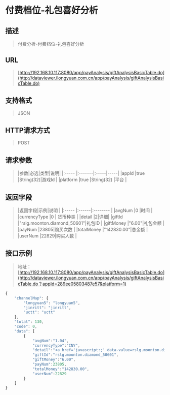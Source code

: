 # 付费档位-礼包喜好分析

## 描述
> 付费分析-付费档位-礼包喜好分析

## URL
> [http://192.168.10.117:8080/app/payAnalysis/giftAnalysisBasicTable.do](http://dataviewer.ilongyuan.com.cn/app/payAnalysis/giftAnalysisBasicTable.do)

## 支持格式
> JSON

## HTTP请求方式
> POST

## 请求参数
> |参数|必选|类型|说明|
|:-----  |:-------|:-----|-----|
|appId    |true    |String(32)|游戏Id |
|platform    |true    |String(32)   |平台 |

## 返回字段
> |返回字段|示例|说明            |
|:-----   |:------|:--------    |
|avgNum |0 |时间  |
|currencyType |0 | 货币种类    |
|detail |2|详细|
|giftId |"rslg.moonton.diamond_50601"|礼包ID |
|giftMoney |"6.00"|礼包金额 |
|payNum |23805|购买次数 |
|totalMoney |"142830.00"|总金额 |
|userNum |22829|购买人数 |

## 接口示例
> 地址：[http://192.168.10.117:8080/app/payAnalysis/giftAnalysisBasicTable.do](http://dataviewer.ilongyuan.com.cn/app/payAnalysis/giftAnalysisBasicTable.do？appId=289ee05803487e57&platform=1)
``` javascript
{
    "channelMap": {
        "longyuan5": "longyuan5",
        "jinritt": "jinritt",
        "uctt": "uctt"
    },
    "total": 130,
    "code": 0,
    "data": [
        {
            "avgNum":"1.04",
            "currencyType":"CNY",
            "detail":"<a href='javascript:;' data-value=rslg.moonton.diamond_50601-6.0-CNY> 详细</a>",
            "giftId":"rslg.moonton.diamond_50601",
            "giftMoney":"6.00",
            "payNum":23805,
            "totalMoney":"142830.00",
            "userNum":22829
        }
    ]
}
```

